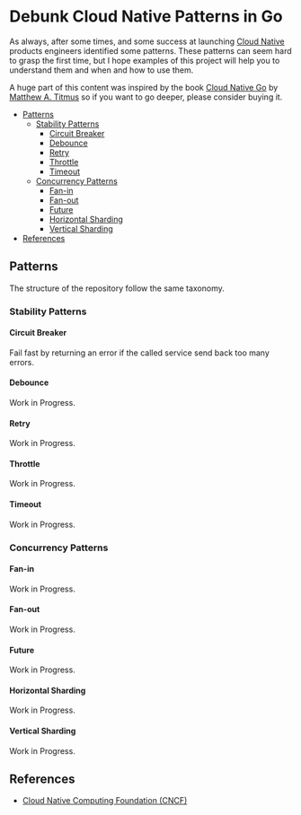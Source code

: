 # Debunk Cloud Native Patterns in Go

As always, after some times, and some success at launching
[Cloud Native](https://github.com/cncf/toc/blob/main/DEFINITION.md) products
engineers identified some patterns.
These patterns can seem hard to grasp the first time,
but I hope examples of this project will help you to understand them
and when and how to use them.

A huge part of this content was inspired by the book
[Cloud Native Go](https://learning.oreilly.com/library/view/cloud-native-go/9781492076322/)
by [Matthew A. Titmus](https://www.linkedin.com/in/matthew-titmus/)
so if you want to go deeper, please consider buying it.

* [Patterns](#patterns)
  * [Stability Patterns](#stability-patterns)
    * [Circuit Breaker](#circuit-breaker)
    * [Debounce](#debounce)
    * [Retry](#retry)
    * [Throttle](#throttle)
    * [Timeout](#timeout)
  * [Concurrency Patterns](#concurrency-patterns)
    * [Fan-in](#fan-in)
    * [Fan-out](#fan-out)
    * [Future](#future)
    * [Horizontal Sharding](#horizontal-sharding)
    * [Vertical Sharding](#vertical-sharding)
* [References](#references)

## Patterns

The structure of the repository follow the same taxonomy.

### Stability Patterns

#### Circuit Breaker

Fail fast by returning an error if the called service send back too many errors.

#### Debounce

Work in Progress.

#### Retry

Work in Progress.

#### Throttle

Work in Progress.

#### Timeout

Work in Progress.

### Concurrency Patterns

#### Fan-in

Work in Progress.

#### Fan-out

Work in Progress.

#### Future

Work in Progress.

#### Horizontal Sharding

Work in Progress.

#### Vertical Sharding

Work in Progress.

## References

* [Cloud Native Computing Foundation (CNCF)](https://www.cncf.io/)
